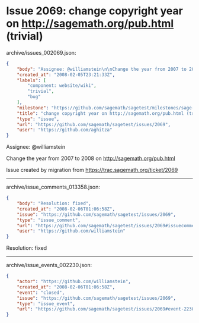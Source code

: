 # Issue 2069: change copyright year on http://sagemath.org/pub.html (trivial)

archive/issues_002069.json:
```json
{
    "body": "Assignee: @williamstein\n\nChange the year from 2007 to 2008 on http://sagemath.org/pub.html\n\n\nIssue created by migration from https://trac.sagemath.org/ticket/2069\n\n",
    "created_at": "2008-02-05T23:21:33Z",
    "labels": [
        "component: website/wiki",
        "trivial",
        "bug"
    ],
    "milestone": "https://github.com/sagemath/sagetest/milestones/sage-2.10.2",
    "title": "change copyright year on http://sagemath.org/pub.html (trivial)",
    "type": "issue",
    "url": "https://github.com/sagemath/sagetest/issues/2069",
    "user": "https://github.com/aghitza"
}
```
Assignee: @williamstein

Change the year from 2007 to 2008 on http://sagemath.org/pub.html


Issue created by migration from https://trac.sagemath.org/ticket/2069





---

archive/issue_comments_013358.json:
```json
{
    "body": "Resolution: fixed",
    "created_at": "2008-02-06T01:06:58Z",
    "issue": "https://github.com/sagemath/sagetest/issues/2069",
    "type": "issue_comment",
    "url": "https://github.com/sagemath/sagetest/issues/2069#issuecomment-13358",
    "user": "https://github.com/williamstein"
}
```

Resolution: fixed



---

archive/issue_events_002230.json:
```json
{
    "actor": "https://github.com/williamstein",
    "created_at": "2008-02-06T01:06:58Z",
    "event": "closed",
    "issue": "https://github.com/sagemath/sagetest/issues/2069",
    "type": "issue_event",
    "url": "https://github.com/sagemath/sagetest/issues/2069#event-2230"
}
```
